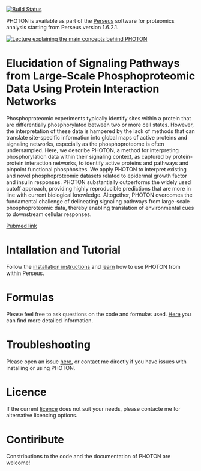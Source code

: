[![Build Status](https://travis-ci.org/jdrudolph/photon.svg?branch=master)](https://travis-ci.org/jdrudolph/photon)

PHOTON is available as part of the [Perseus](https://www.perseus-framework.org) software for proteomics analysis starting from Perseus version 1.6.2.1.

[![Lecture explaining the main concepts behind PHOTON](https://img.youtube.com/vi/JXhZyWA3JIc/0.jpg)](https://www.youtube.com/watch?v=JXhZyWA3JIc)

# Elucidation of Signaling Pathways from Large-Scale Phosphoproteomic Data Using Protein Interaction Networks

Phosphoproteomic experiments typically identify sites within a protein that are differentially phosphorylated between two or more cell states. However, the interpretation of these data is hampered by the lack of methods that can translate site-specific information into global maps of active proteins and signaling networks, especially as the phosphoproteome is often undersampled. Here, we describe PHOTON, a method for interpreting phosphorylation data within their signaling context, as captured by protein-protein interaction networks, to identify active proteins and pathways and pinpoint functional phosphosites. We apply PHOTON to interpret existing and novel phosphoproteomic datasets related to epidermal growth factor and insulin responses. PHOTON substantially outperforms the widely used cutoff approach, providing highly reproducible predictions that are more in line with current biological knowledge. Altogether, PHOTON overcomes the fundamental challenge of delineating signaling pathways from large-scale phosphoproteomic data, thereby enabling translation of environmental cues to downstream cellular responses.

[Pubmed link](https://www.ncbi.nlm.nih.gov/pubmed/28009266)

# Intallation and Tutorial

Follow the [installation instructions](docs/Perseus/installation.md) and
[learn](docs/Perseus/tutorial.md) how to use PHOTON from within Perseus.

# Formulas

Please feel free to ask questions on the code and formulas used. [Here](docs/formulas.ipynb) you can find more detailed information.

# Troubleshooting
Please open an issue [here](https://github.com/jdrudolph/photon/issues), or
contact me directly if you have issues with installing or using PHOTON.

# Licence
If the current [licence](/LICENCE.txt) does not suit your needs,
please contacte me for alternative licencing options.

# Contiribute
Constributions to the code and the documentation of PHOTON are welcome!
